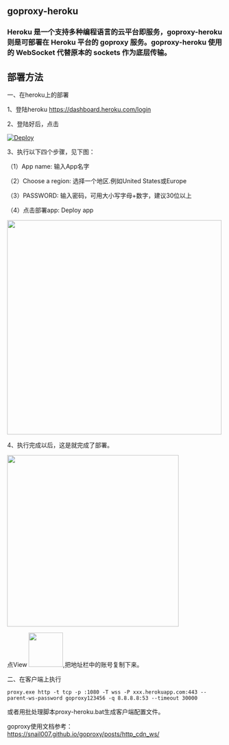 ## goproxy-heroku

### Heroku 是一个支持多种编程语言的云平台即服务，goproxy-heroku 则是可部署在 Heroku 平台的 goproxy 服务。goproxy-heroku 使用的 WebSocket 代替原本的 sockets 作为底层传输。


## 部署方法

一、在heroku上的部署

1、登陆heroku https://dashboard.heroku.com/login

2、登陆好后，点击

[![Deploy](https://www.herokucdn.com/deploy/button.png)](https://heroku.com/deploy?template=https://github.com/liyama1570/goproxy-heroku)

3、执行以下四个步骤，见下图：

（1）App name: 输入App名字

（2）Choose a region: 选择一个地区.例如United States或Europe

（3）PASSWORD: 输入密码，可用大小写字母+数字，建议30位以上

（4）点击部署app: Deploy app

<img src="/doc/1.png" width="500px" height="auto">

4、执行完成以后，这是就完成了部署。

<img src="/doc/2.png" width="400px" height="auto">

点View <img src="/doc/111.png" width="80px" height="auto">,把地址栏中的账号复制下来。

二、在客户端上执行

`proxy.exe http -t tcp -p :1080 -T wss -P xxx.herokuapp.com:443 --parent-ws-password goproxy123456 -q 8.8.8.8:53 --timeout 30000`

或者用批处理脚本proxy-heroku.bat生成客户端配置文件。



goproxy使用文档参考：https://snail007.github.io/goproxy/posts/http_cdn_ws/
